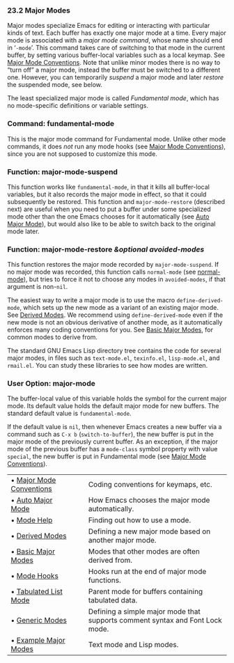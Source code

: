 

### 23.2 Major Modes

Major modes specialize Emacs for editing or interacting with particular kinds of text. Each buffer has exactly one major mode at a time. Every major mode is associated with a *major mode command*, whose name should end in ‘`-mode`’. This command takes care of switching to that mode in the current buffer, by setting various buffer-local variables such as a local keymap. See [Major Mode Conventions](Major-Mode-Conventions.html). Note that unlike minor modes there is no way to “turn off” a major mode, instead the buffer must be switched to a different one. However, you can temporarily *suspend* a major mode and later *restore* the suspended mode, see below.

The least specialized major mode is called *Fundamental mode*, which has no mode-specific definitions or variable settings.

### Command: **fundamental-mode**

This is the major mode command for Fundamental mode. Unlike other mode commands, it does *not* run any mode hooks (see [Major Mode Conventions](Major-Mode-Conventions.html)), since you are not supposed to customize this mode.

### Function: **major-mode-suspend**

This function works like `fundamental-mode`, in that it kills all buffer-local variables, but it also records the major mode in effect, so that it could subsequently be restored. This function and `major-mode-restore` (described next) are useful when you need to put a buffer under some specialized mode other than the one Emacs chooses for it automatically (see [Auto Major Mode](Auto-Major-Mode.html)), but would also like to be able to switch back to the original mode later.

### Function: **major-mode-restore** *\&optional avoided-modes*

This function restores the major mode recorded by `major-mode-suspend`. If no major mode was recorded, this function calls `normal-mode` (see [normal-mode](Auto-Major-Mode.html)), but tries to force it not to choose any modes in `avoided-modes`, if that argument is non-`nil`.

The easiest way to write a major mode is to use the macro `define-derived-mode`, which sets up the new mode as a variant of an existing major mode. See [Derived Modes](Derived-Modes.html). We recommend using `define-derived-mode` even if the new mode is not an obvious derivative of another mode, as it automatically enforces many coding conventions for you. See [Basic Major Modes](Basic-Major-Modes.html), for common modes to derive from.

The standard GNU Emacs Lisp directory tree contains the code for several major modes, in files such as `text-mode.el`, `texinfo.el`, `lisp-mode.el`, and `rmail.el`. You can study these libraries to see how modes are written.

### User Option: **major-mode**

The buffer-local value of this variable holds the symbol for the current major mode. Its default value holds the default major mode for new buffers. The standard default value is `fundamental-mode`.

If the default value is `nil`, then whenever Emacs creates a new buffer via a command such as `C-x b` (`switch-to-buffer`), the new buffer is put in the major mode of the previously current buffer. As an exception, if the major mode of the previous buffer has a `mode-class` symbol property with value `special`, the new buffer is put in Fundamental mode (see [Major Mode Conventions](Major-Mode-Conventions.html)).

|                                                         |    |                                                                               |
| :------------------------------------------------------ | -- | :---------------------------------------------------------------------------- |
| • [Major Mode Conventions](Major-Mode-Conventions.html) |    | Coding conventions for keymaps, etc.                                          |
| • [Auto Major Mode](Auto-Major-Mode.html)               |    | How Emacs chooses the major mode automatically.                               |
| • [Mode Help](Mode-Help.html)                           |    | Finding out how to use a mode.                                                |
| • [Derived Modes](Derived-Modes.html)                   |    | Defining a new major mode based on another major mode.                        |
| • [Basic Major Modes](Basic-Major-Modes.html)           |    | Modes that other modes are often derived from.                                |
| • [Mode Hooks](Mode-Hooks.html)                         |    | Hooks run at the end of major mode functions.                                 |
| • [Tabulated List Mode](Tabulated-List-Mode.html)       |    | Parent mode for buffers containing tabulated data.                            |
| • [Generic Modes](Generic-Modes.html)                   |    | Defining a simple major mode that supports comment syntax and Font Lock mode. |
| • [Example Major Modes](Example-Major-Modes.html)       |    | Text mode and Lisp modes.                                                     |

